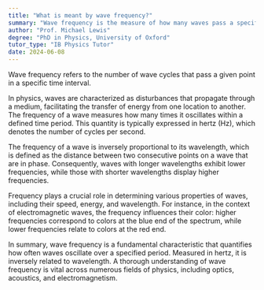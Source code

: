 ```yaml
---
title: "What is meant by wave frequency?"
summary: "Wave frequency is the measure of how many waves pass a specific point in a given time frame."
author: "Prof. Michael Lewis"
degree: "PhD in Physics, University of Oxford"
tutor_type: "IB Physics Tutor"
date: 2024-06-08
---
```


Wave frequency refers to the number of wave cycles that pass a given point in a specific time interval.

In physics, waves are characterized as disturbances that propagate through a medium, facilitating the transfer of energy from one location to another. The frequency of a wave measures how many times it oscillates within a defined time period. This quantity is typically expressed in hertz (Hz), which denotes the number of cycles per second.

The frequency of a wave is inversely proportional to its wavelength, which is defined as the distance between two consecutive points on a wave that are in phase. Consequently, waves with longer wavelengths exhibit lower frequencies, while those with shorter wavelengths display higher frequencies.

Frequency plays a crucial role in determining various properties of waves, including their speed, energy, and wavelength. For instance, in the context of electromagnetic waves, the frequency influences their color: higher frequencies correspond to colors at the blue end of the spectrum, while lower frequencies relate to colors at the red end.

In summary, wave frequency is a fundamental characteristic that quantifies how often waves oscillate over a specified period. Measured in hertz, it is inversely related to wavelength. A thorough understanding of wave frequency is vital across numerous fields of physics, including optics, acoustics, and electromagnetism.
    